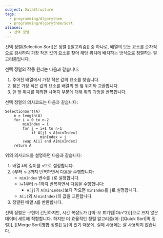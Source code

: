 ```yaml
---
subject: DataStructure
tags:
  - programming/Algorythem
  - programming/Algorythem/Sort
aliases:
  - 선택 정렬
---
```

선택 정렬(Selection Sort)은 정렬 [[알고리즘]] 중 하나로, 배열의 모든 요소를 순차적으로 검사하여 가장 작은 값의 요소를 찾아 해당 위치에 배치하는 방식으로 정렬하는 알고리즘입니다.

선택 정렬의 작동 원리는 다음과 같습니다:

1. 주어진 배열에서 가장 작은 값의 요소를 찾습니다.
2. 찾은 가장 작은 값의 요소를 배열의 맨 앞 위치와 교환합니다.
3. 맨 앞 위치를 제외한 나머지 부분에 대해 위의 과정을 반복합니다.

선택 정렬의 의사코드는 다음과 같습니다:

```
SelectionSort(A)
    n = length(A)
    for i = 0 to n-2
        minIndex = i
        for j = i+1 to n-1
            if A[j] < A[minIndex]
                minIndex = j
        swap A[i] and A[minIndex]
    return A
```

위의 의사코드를 설명하면 다음과 같습니다:

1. 배열 `A`의 길이를 `n`으로 설정합니다.
2. `0`부터 `n-2`까지 반복하면서 다음을 수행합니다:
   - `minIndex` 변수를 `i`로 설정합니다.
   - i+1부터 n-1까지 반복하면서 다음을 수행합니다:
     - `A[j]`가 `A[minIndex]`보다 작으면 `minIndex`를 `j`로 설정합니다.
   - `A[i]`와 `A[minIndex]`의 값을 교환합니다.
3. 정렬된 배열 `A`를 반환합니다.

선택 정렬은 구현이 간단하지만, 시간 복잡도가 [[빅-오 표기법|O(n^2)]]으로 크지 않은 데이터 세트에 적합합니다. 하지만 더 효율적인 정렬 알고리즘(예: [[Quick Sort|퀵 정렬]], [[Merge Sort|병합 정렬]] 등)이 있기 때문에, 실제 사용에는 잘 사용되지 않습니다. 
